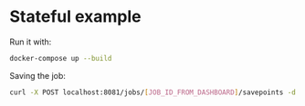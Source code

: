 # Stateful example

Run it with:

```bash
docker-compose up --build
```

Saving the job:
```bash
curl -X POST localhost:8081/jobs/[JOB_ID_FROM_DASHBOARD]/savepoints -d '{"cancel-job": false}'
```
